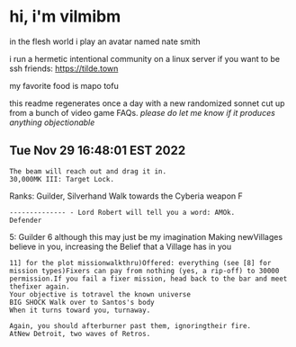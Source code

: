 # hi, i'm vilmibm

in the flesh world i play an avatar named nate smith

i run a hermetic intentional community on a linux server if you want to be ssh friends: https://tilde.town

my favorite food is mapo tofu

this readme regenerates once a day with a new randomized sonnet cut up from a bunch of video game FAQs.
_please do let me know if it produces anything objectionable_

## Tue Nov 29 16:48:01 EST 2022

    The beam will reach out and drag it in.
    30,000MK III: Target Lock.
      Ranks: Guilder, Silverhand
    Walk towards the Cyberia weapon F
    
    -------------- - Lord Robert will tell you a word: AMOk.
    Defender 5: Guilder 6
    although this may just be my imagination
    Making newVillages believe in you, increasing the Belief that a Village has in you
    
    11] for the plot missionwalkthru)Offered: everything (see [8] for mission types)Fixers can pay from nothing (yes, a rip-off) to 30000 permission.If you fail a fixer mission, head back to the bar and meet thefixer again.
    Your objective is totravel the known universe
    BIG SHOCK Walk over to Santos's body
    When it turns toward you, turnaway.
    
    Again, you should afterburner past them, ignoringtheir fire.
    AtNew Detroit, two waves of Retros.
